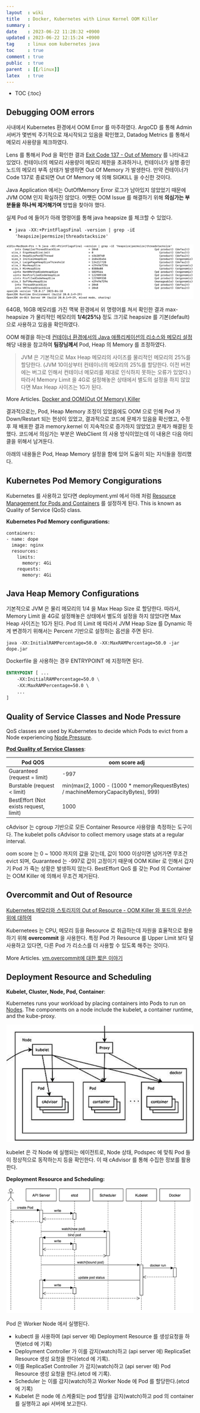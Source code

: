 ```yaml
---
layout  : wiki
title   : Docker, Kubernetes with Linux Kernel OOM Killer
summary : 
date    : 2023-06-22 11:28:32 +0900
updated : 2023-06-22 12:15:24 +0900
tag     : linux oom kubernetes java
toc     : true
comment : true
public  : true
parent  : [[/linux]]
latex   : true
---
```

* TOC
{:toc}

## Debugging OOM errors

사내에서 Kubernetes 환경에서 OOM Error 를 마주하였다. ArgoCD 를 통해 Admin 서버가 몇번씩 주기적으로 
재시작되고 있음을 확인했고, Datadog Metrics 를 통해서 메모리 사용량을 체크하였다.

Lens 를 통해서 Pod 을 확인한 결과 [Exit Code 137 - Out of Memory](https://support.circleci.com/hc/en-us/articles/115014359648-Exit-Code-137-Out-of-Memory) 를 나타내고 있었다.
컨테이너의 메모리 사용량이 메모리 제한을 초과하거나, 컨테이너가 실행 중인 노드의 메모리 부족 상태가 발생하면 Out Of Memory 가 발생한다. 만약 컨테이너가 Code 137로 종료되면 Out Of Memory 에 의해 SIGKILL 을 수신한 것이다.

Java Application 에서는 OutOfMemory Error 로그가 남아있지 않았었기 때문에 JVM OOM 인지 확실하진 않았다.
어쨋든 OOM Issue 를 해결하기 위해 __의심가는 부분들을 하나씩 제거해가며__ 방법을 찾아야 했다.

실제 Pod 에 들어가 아래 명령어를 통해 java heapsize 를 체크할 수 있었다.

- `java -XX:+PrintFlagsFinal -version | grep -iE 'heapsize|permsize|threadstacksize'`

![](/resource/wiki/linux-oom-killer/heapsize.png)

64GB, 16GB 메모리를 가진 맥북 환경에서 위 명령어를 쳐서 확인한 결과 max-heapsize 가 물리적인 메모리의 __1/4(25%)__ 정도 크기로 heapsize 를 기본(default)으로 사용하고 있음을 확인하였다.

OOM 해결을 하는데 [컨테이너 환경에서의 Java 애플리케이션의 리소스와 메모리 설정](https://findstar.pe.kr/2022/07/10/java-application-memory-size-on-container/) 해당 내용을 참고하여 __팀장님께서__ Pod, Heap 의 Memory 를 조정하였다.

> JVM 은 기본적으로 Max Heap 메모리의 사이즈를 물리적인 메모리의 25%를 할당한다. (JVM 10이상부터 컨테이너의 메모리의 25%를 할당한다. 이전 버전에는 버그로 인해서 컨테이너 메모리를 제대로 인식하지 못하는 오류가 있었다.) 따라서 Memory Limit 을 4G로 설정해놓은 상태에서 별도의 설정을 하지 않았다면 Max Heap 사이즈는 1G가 된다.

More Articles. [Docker and OOM(Out Of Memory) Killer](https://blog.2dal.com/2017/03/27/docker-and-oom-killer/)

결과적으로는, Pod, Heap Memory 조정이 있었음에도 OOM 으로 인해 Pod 가 Down/Restart 되는 현상이 있었고, 결과적으로 코드에 문제가 있음을 확신했고, 수정 후 재 배포한 결과 memory.kernel 이 지속적으로 증가하지 않았었고
문제가 해결된 듯 했다. 코드에서 의심가는 부분은 WebClient 의 사용 방식이었는데 이 내용은 다음 아티클을 위해서 남겨둔다.

아래의 내용들은 Pod, Heap Memory 설정을 함에 있어 도움이 되는 지식들을 정리했다.

## Kubernetes Pod Memory Congigurations

Kubernetes 를 사용하고 있다면 deployment.yml 에서 아래 처럼 [Resource Management for Pods and Containers](https://kubernetes.io/docs/concepts/configuration/manage-resources-containers/) 를 설정하게 된다. This is known as Quality of Service (QoS) class.

__Kubernetes Pod Memory configurations:__

```
containers:
- name: dope
  image: nginx
  resources:
    limits:
      memory: 4Gi
    requests:
      memory: 4Gi
```

## Java Heap Memory Configurations

기본적으로 JVM 은 물리 메모리의 1/4 을 Max Heap Size 로 할당한다. 따라서, Memory Limit 을 4G로 설정해놓은 상태에서 별도의 설정을 하지 않았다면 Max Heap 사이즈는 1G가 된다.
Pod 의 Limit 에 따라서 JVM Heap Size 를 Dynamic 하게 변경하기 위해서는 Percent 기반으로 설정하는 옵션을 주면 된다.

```
java -XX:InitialRAMPercentage=50.0 -XX:MaxRAMPercentage=50.0 -jar dope.jar
```

Dockerfile 을 사용하는 경우 ENTRYPOINT 에 지정하면 된다.

```dockerfile
ENTRYPOINT [ ... 
    -XX:InitialRAMPercentage=50.0 \
    -XX:MaxRAMPercentage=50.0 \ 
    ...
]
```

## Quality of Service Classes and Node Pressure

QoS classes are used by Kubernetes to decide which Pods to evict from a Node experiencing [Node Pressure](https://kubernetes.io/docs/concepts/scheduling-eviction/node-pressure-eviction/).

__[Pod Quality of Service Classes](https://kubernetes.io/docs/concepts/workloads/pods/pod-qos/)__:

| Pod QOS                                | oom score adj                                                                     |
|----------------------------------------|-----------------------------------------------------------------------------------|
| Guaranteed (request = limit)           | -997                                                                              |
| Burstable  (request < limit)           | min(max(2, 1000 - (1000 * memoryRequestBytes) / machineMemoryCapacityBytes), 999) |
| BestEffort (Not exists request, limit) | 1000                                                                              |

cAdvisor 는 cgroup 기반으로 모든 Container Resource 사용량을 측정하는 도구이다. The kubelet polls cAdvisor to collect memory usage stats at a regular interval.

oom score 는 0 ~ 1000 까지의 값을 갖는데, 값이 1000 이상이면 넘어가면 무조건 evict 되며, Guaranteed 는 -997로 값이 고정이기 때문에 OOM Killer 로 인해서 갑자기 Pod 가 죽는 상황은 발생하지 않는다.
BestEffort QoS 를 갖는 Pod 의 Container 는 OOM Killer 에 의해서 무조건 제거된다.

## Overcommit and Out of Resource

[Kubernetes 메모리와 스토리지의 Out of Resource - OOM Killer 와 포드의 우선순위에 대하여](https://m.blog.naver.com/alice_k106/221676471427)

Kubernetees 는 CPU, 메모리 등을 Resource 로 취급하는데 자원을 효율적으로 활용하기 위해 __overcommit__ 을 사용한다.
특정 Pod 가 Resource 를 Upper Limit 보다 덜 사용하고 있다면, 다른 Pod 가 리소스를 더 사용할 수 있도록 해주는 것이다.

More Articles. [vm.overcommit에 대한 짧은 이야기](https://brunch.co.kr/@alden/16)

## Deployment Resource and Scheduling

__Kubelet, Cluster, Node, Pod, Container__:

Kubernetes runs your workload by placing containers into Pods to run on [Nodes](https://kubernetes.io/docs/concepts/architecture/nodes/). The components on a node include the kubelet, a container runtime, and the kube-proxy.

![](/resource/wiki/kubernetes-architecture/kubelet.png)

kubelet 은 각 Node 에 실행되는 에이전트로, Node 상태, Podspec 에 맞춰 Pod 들이 정상적으로 동작하는지 등을 확인한다. 이 때 cAdvisor 를 통해 수집한 정보를 활용한다.

__Deployment Resource and Scheduling:__

![](/resource/wiki/kubernetes-architecture/controller.png)

Pod 은 Worker Node 에서 실행된다.

- kubectl 을 사용하여 (api server 에) Deployment Resource 를 생성요청을 하면(etcd 에 기록)
- Deployment Controller 가 이를 감지(watch)하고 (api server 에) ReplicaSet Resource 생성 요청을 한다(etcd 에 기록).
- 이를 ReplicaSet Controller 가 감지(watch)하고 (api server 에) Pod Resource 생성 요청을 한다.(etcd 에 기록).
- Scheduler 는 이를 감지(watch)하고 Worker Node 에 Pod 를 할당한다.(etcd 에 기록)
- Kubelet 은 node 에 스케줄되는 pod 할당을 감지(watch)하고 pod 의 container 를 실행하고 api 서버에 보고한다.
